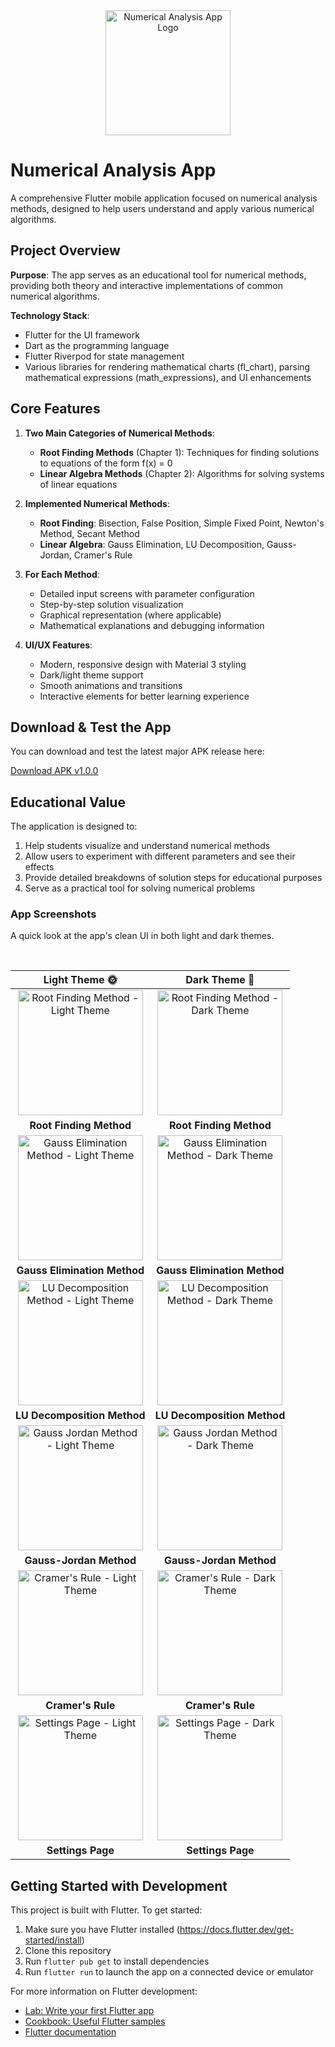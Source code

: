 <div align="center">
  <img src="assets/bt2.svg" alt="Numerical Analysis App Logo" width="200">
</div>

# Numerical Analysis App

A comprehensive Flutter mobile application focused on numerical analysis methods, designed to help users understand and apply various numerical algorithms.

## Project Overview

**Purpose**: The app serves as an educational tool for numerical methods, providing both theory and interactive implementations of common numerical algorithms.

**Technology Stack**:
- Flutter for the UI framework
- Dart as the programming language
- Flutter Riverpod for state management
- Various libraries for rendering mathematical charts (fl_chart), parsing mathematical expressions (math_expressions), and UI enhancements

## Core Features

1. **Two Main Categories of Numerical Methods**:
   - **Root Finding Methods** (Chapter 1): Techniques for finding solutions to equations of the form f(x) = 0
   - **Linear Algebra Methods** (Chapter 2): Algorithms for solving systems of linear equations

2. **Implemented Numerical Methods**:
   - **Root Finding**: Bisection, False Position, Simple Fixed Point, Newton's Method, Secant Method
   - **Linear Algebra**: Gauss Elimination, LU Decomposition, Gauss-Jordan, Cramer's Rule

3. **For Each Method**:
   - Detailed input screens with parameter configuration
   - Step-by-step solution visualization
   - Graphical representation (where applicable)
   - Mathematical explanations and debugging information

4. **UI/UX Features**:
   - Modern, responsive design with Material 3 styling
   - Dark/light theme support
   - Smooth animations and transitions
   - Interactive elements for better learning experience

## Download & Test the App

You can download and test the latest major APK release here:

[Download APK v1.0.0](https://github.com/tony-saleeb/BT2/releases/download/v1.0.0/BT2.apk)

## Educational Value

The application is designed to:
1. Help students visualize and understand numerical methods
2. Allow users to experiment with different parameters and see their effects
3. Provide detailed breakdowns of solution steps for educational purposes
4. Serve as a practical tool for solving numerical problems

### App Screenshots

A quick look at the app's clean UI in both light and dark themes.

<div align="center">
  <br>
  
  | Light Theme 🌞 | Dark Theme 🌙 |
  | :---: | :---: |
  | <img src="screenshots/1.png" width="200" alt="Root Finding Method - Light Theme"/> | <img src="screenshots/11.png" width="200" alt="Root Finding Method - Dark Theme"/> |
  | **Root Finding Method** | **Root Finding Method** |
  | <img src="screenshots/2.png" width="200" alt="Gauss Elimination Method - Light Theme"/> | <img src="screenshots/22.png" width="200" alt="Gauss Elimination Method - Dark Theme"/> |
  | **Gauss Elimination Method** | **Gauss Elimination Method** |
  | <img src="screenshots/3.png" width="200" alt="LU Decomposition Method - Light Theme"/> | <img src="screenshots/33.png" width="200" alt="LU Decomposition Method - Dark Theme"/> |
  | **LU Decomposition Method** | **LU Decomposition Method** |
  | <img src="screenshots/4.png" width="200" alt="Gauss Jordan Method - Light Theme"/> | <img src="screenshots/44.png" width="200" alt="Gauss Jordan Method - Dark Theme"/> |
  | **Gauss-Jordan Method** | **Gauss-Jordan Method** |
  | <img src="screenshots/5.png" width="200" alt="Cramer's Rule - Light Theme"/> | <img src="screenshots/55.png" width="200" alt="Cramer's Rule - Dark Theme"/> |
  | **Cramer's Rule** | **Cramer's Rule** |
  | <img src="screenshots/6.png" width="200" alt="Settings Page - Light Theme"/> | <img src="screenshots/66.png" width="200" alt="Settings Page - Dark Theme"/> |
  | **Settings Page** | **Settings Page** |

</div>


## Getting Started with Development

This project is built with Flutter. To get started:

1. Make sure you have Flutter installed (https://docs.flutter.dev/get-started/install)
2. Clone this repository
3. Run `flutter pub get` to install dependencies
4. Run `flutter run` to launch the app on a connected device or emulator

For more information on Flutter development:

- [Lab: Write your first Flutter app](https://docs.flutter.dev/get-started/codelab)
- [Cookbook: Useful Flutter samples](https://docs.flutter.dev/cookbook)
- [Flutter documentation](https://docs.flutter.dev/)
